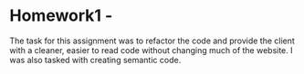 # Homework1 - 

The task for this assignment was to refactor the code and provide the client with a cleaner, easier to read code without changing much of the website. I was also tasked with creating semantic code.